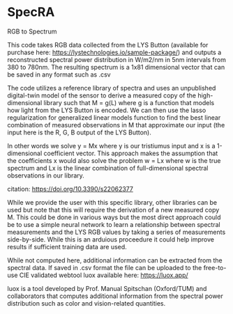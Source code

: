 # SpecRA
RGB to Spectrum

This code takes RGB data collected from the LYS Button (available for purchase here: https://lystechnologies.io/sample-package/) and outputs a reconstructed spectral power distribution in W/m2/nm in 5nm intervals from 380 to 780nm. The resulting spectrum is a 1x81 dimensional vector that can be saved in any format such as .csv

The code utilizes a reference library of spectra and uses an unpublished digital-twin model of the sensor to derive a measured copy of the high-dimensional library such that M = g(L) where g is a function that models how light from the LYS Button is encoded.  We can then use the lasso regularization for generalized linear models function to find the best linear combination of measured observations in M that approximate our input (the input here is the R, G, B output of the LYS Button).

In other words we solve y = Mx where y is our tristiumus input and x is a 1-dimensional coefficient vector. This approach makes the assumption that the coefficients x would also solve the problem w = Lx where w is the true spectrum and Lx is the linear combination of full-dimensional spectral observations in our library.

citation: https://doi.org/10.3390/s22062377

While we provide the user with this specific library, other libraries can be used but note that this will require the derivation of a new measured copy M. This could be done in various ways but the most direct approach could be to use a simple neural network to learn a relationship between spectral measurements and the LYS RGB values by taking a series of measurements side-by-side. While this is an arduious proceedure it could help improve results if sufficient training data are used.

While not computed here, additional information can be extracted from the spectral data. If saved in .csv format the file can be uploaded to the free-to-use CIE validated webtool luox available here: https://luox.app/

luox is a tool developed by Prof. Manual Spitschan (Oxford/TUM) and collaborators that computes additional information from the spectral power distribution such as color and vision-related quantities.
